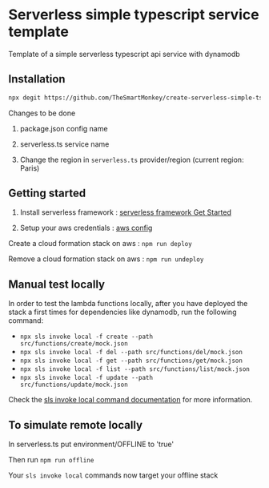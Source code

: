# Serverless simple typescript service template

Template of a simple serverless typescript api service with dynamodb

## Installation

```bash
npx degit https://github.com/TheSmartMonkey/create-serverless-simple-ts-service serverless-ts-service
```

Changes to be done

1. package.json config name

1. serverless.ts service name

1. Change the region in `serverless.ts` provider/region (current region: Paris)

## Getting started

1. Install serverless framework : [serverless framework Get Started](https://www.serverless.com/framework/docs/getting-started)

1. Setup your aws credentials : [aws config](https://www.serverless.com/framework/docs/providers/aws/guide/credentials)

Create a cloud formation stack on aws : `npm run deploy`

Remove a cloud formation stack on aws : `npm run undeploy`

## Manual test locally

In order to test the lambda functions locally, after you have deployed the stack a first times
for dependencies like dynamodb, run the following command:

- `npx sls invoke local -f create --path src/functions/create/mock.json`
- `npx sls invoke local -f del --path src/functions/del/mock.json`
- `npx sls invoke local -f get --path src/functions/get/mock.json`
- `npx sls invoke local -f list --path src/functions/list/mock.json`
- `npx sls invoke local -f update --path src/functions/update/mock.json`

Check the [sls invoke local command documentation](https://www.serverless.com/framework/docs/providers/aws/cli-reference/invoke-local/) for more information.

## To simulate remote locally

In serverless.ts put environment/OFFLINE to 'true'

Then run `npm run offline`

Your `sls invoke local` commands now target your offline stack
